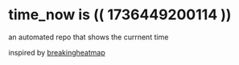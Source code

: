 # time_now is (( 1736449200114 ))

an automated repo that shows the currnent time

inspired by [breakingheatmap](https://github.com/breakingheatmap/breakingheatmap)